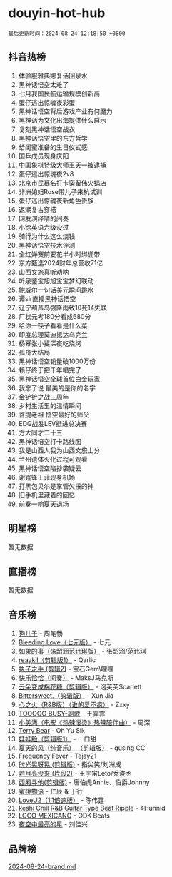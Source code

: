 # douyin-hot-hub

`最后更新时间：2024-08-24 12:18:50 +0800`

## 抖音热榜

1. 体验服雅典娜复活回泉水
1. 黑神话悟空太难了
1. 七月我国民航运输规模创新高
1. 蛋仔逃出惊魂夜彩蛋
1. 黑神话悟空背后游戏产业有何魔力
1. 黑神话为文化出海提供什么启示
1. 复刻黑神话悟空战衣
1. 黑神话悟空里的东方哲学
1. 给闺蜜准备的生日仪式感
1. 国乒成员现身庆阳
1. 中国象棋特级大师王天一被逮捕
1. 蛋仔逃出惊魂夜2v8
1. 北京市民慕名打卡栾留伟火锅店
1. 非洲媳妇Rose带儿子来杭试训
1. 蛋仔逃出惊魂夜新角色贵族
1. 返潮复古穿搭
1. 网友演绎晴的间奏
1. 小徐英语六级没过
1. 骑行为什么这么烧钱
1. 黑神话悟空技术评测
1. 全红婵赛前要花半小时绑绷带
1. 东方甄选2024财年总营收71亿
1. 山西文旅真听劝呐
1. 听泉鉴宝旭旭宝宝梦幻联动
1. 鲍威尔一句话美元瞬间跳水
1. 谭sir直播黑神话悟空
1. 辽宁葫芦岛强降雨致10死14失联
1. 厂状元考180分看成680分
1. 给你一筷子看看是什么菜
1. 印度总理莫迪抵达乌克兰
1. 杨幂张小斐深夜吃烧烤
1. 孤舟大结局
1. 黑神话悟空销量破1000万份
1. 赖仔终于把千年唱完了
1. 黑神话悟空全球首位白金玩家
1. 我忘了说 最美的是你的名字
1. 金铲铲之战三周年
1. 乡村生活里的温情瞬间
1. 菩提老祖 悟空最好的师父
1. EDG战胜LEV挺进总决赛
1. 方大同才二十三
1. 黑神话悟空打卡路线图
1. 我是山西人我为山西文旅上分
1. 兰州遗体火化过程可观看
1. 黑神话悟空陷抄袭疑云
1. 谢霆锋王菲现身机场
1. 打黑包贝尔是掌管欠揍的神
1. 旧手机里藏着的回忆
1. 前奏一响夏天退场

## 明星榜

暂无数据

## 直播榜

暂无数据

## 音乐榜

1. [狗儿子](https://sf5-hl-cdn-tos.douyinstatic.com/obj/tos-cn-ve-2774/osvuItF7HhQ8nfz5BHDCMbu5ZOmgxBGtmcEpfn) - 周笔畅
1. [Bleeding Love（七元版）](https://sf5-hl-cdn-tos.douyinstatic.com/obj/tos-cn-ve-2774/oEgC9eZFHQ1MfSRnrfkzFp8AayDWqAQMABBgUs) - 七元
1. [如果的事（张韶涵范玮琪版）](https://sf5-hl-cdn-tos.douyinstatic.com/obj/tos-cn-ve-2774/owI7MDDyzHddFIDNOFiTf8qYP1fafEiAgmjsCv) - 张韶涵/范玮琪
1. [reaykil（剪辑版1）](https://sf5-hl-cdn-tos.douyinstatic.com/obj/tos-cn-ve-2774/osSIWpEdiiBoAWKQMsIBhmw1wUEJn5z20ANfA9) - Qarlic
1. [执子之手 (剪辑2)](https://sf5-hl-cdn-tos.douyinstatic.com/obj/tos-cn-ve-2774/oUoZLQjCc31XzqsBnBQUNgeKtYPBcgbFDwtfcu) - 宝石Gem\哩哩
1. [快乐恰恰（间奏）](https://sf5-hl-cdn-tos.douyinstatic.com/obj/tos-cn-ve-2774/oMesum3HvWQXJxuMFeVYzf54o2QzH5aEBPOCAn) - MaksJ马克斯
1. [云朵变成棉花糖（剪辑版）](https://sf5-hl-cdn-tos.douyinstatic.com/obj/tos-cn-ve-2774/o8LC84GQLALFfXeyJmh8KE61byVQYMMeAZLfEI) - 泡芙芙Scarlett
1. [Bittersweet.（剪辑版）](https://sf5-hl-cdn-tos.douyinstatic.com/obj/tos-cn-ve-2774/oIR5xcAceFQosUeHXGzNQpCesIBELaANA2RYoJ) - Xun Jia
1. [心之火（R&B版）（谁的爱不疯）](https://sf5-hl-cdn-tos.douyinstatic.com/obj/tos-cn-ve-2774/okemkEDaIBBE3OosftCgMxlFkLQZRw37t36ZQv) - Zxxy
1. [TOOOOO BUSY-副歌](https://sf5-hl-cdn-tos.douyinstatic.com/obj/tos-cn-ve-2774/o0fmjGZetNDjSM5EimFs2QlzBg30YgByJMRQrC) - 王霏霏
1. [小美满（电影《热辣滚烫》热辣陪伴曲）](https://sf3-cdn-tos.douyinstatic.com/obj/tos-cn-ve-2774/o0GAn2lSgfZIDUgtevCGDQYnFg4CwnrBaxbTZL) - 周深
1. [Terry Bear](https://sf3-cdn-tos.douyinstatic.com/obj/tos-cn-ve-2774/oY98zQoBzAv3LMriiCP1nBInWAHWfS2wisMjSc) - Oh Yu Sik
1. [娃娃脸（剪辑版1）](https://sf5-hl-cdn-tos.douyinstatic.com/obj/tos-cn-ve-2774/oIimSCgQoNUePTAZ1Ba7TeADY4KetGYsVFeaaB) - 一口甜
1. [夏天的风（纯音乐） （剪辑版）](https://sf5-hl-cdn-tos.douyinstatic.com/obj/tos-cn-ve-2774/oUzLjBZZFQAoNRmGokEeD5zfQCObp6UeFAnTa6) - gusing CC
1. [Frequency Fever](https://sf5-hl-cdn-tos.douyinstatic.com/obj/tos-cn-ve-2774/os94PCgvfCQSGh1ogDZmrFB6eEACFtZXwHEYHh) - Tejay21
1. [时光晃呀晃 (剪辑版)](https://sf5-hl-cdn-tos.douyinstatic.com/obj/tos-cn-ve-2774/o8ACeQem3gwI1x3GIYGAfKG0LJebKFRJDwRwyW) - 指尖笑/刘洲成
1. [若月亮没来 (片段2)](https://sf5-hl-cdn-tos.douyinstatic.com/obj/tos-cn-ve-2774/ocQavLLjkCOeDxGyYeIMGgNAIwJ0QXE1Ve3Fzv) - 王宇宙Leto/乔浚丞
1. [西厢寻他(剪辑版)](https://sf3-cdn-tos.douyinstatic.com/obj/tos-cn-ve-2774/oUsAVfAQKlRNxEv5qxvIB8o5qmIWUcXbzJKJhw) - 唐伯虎Annie、伯爵Johnny
1. [蜜桃物语](https://sf3-cdn-tos.douyinstatic.com/obj/tos-cn-ve-2774/oIhOSCZtIACtYU4XQkngiW9kCBfVD1Fz9IYeqL) - 仁辰 & 于行
1. [LoveU2（1.1倍速版）](https://sf6-cdn-tos.douyinstatic.com/obj/tos-cn-ve-2774/oQMeDffLaEmgMwgCOEMAFCI6INzoFPgWdD0rsa) - 陈伟霆
1. [keshi Chill R&B Guitar Type Beat Ripple](https://sf3-cdn-tos.douyinstatic.com/obj/tos-cn-ve-2774/okQIfmitAB3HpgZQo0YCEFEACcDhQngn0fkFIC) - 4Hunnid
1. [LOCO MEXICANO](https://sf3-cdn-tos.douyinstatic.com/obj/tos-cn-ve-2774/owxVoxJorA4ILBfsMAjU6t7O1xW9w0tS7EYzh6) - ODK Beats
1. [夜空中最亮的星](https://sf5-hl-cdn-tos.douyinstatic.com/obj/tos-cn-ve-2774/o4IfgGwqqnFeXEMGaS8JBzJAdayAaCeoxqbjCD) - 刘佳兴

## 品牌榜

[2024-08-24-brand.md](2024-08-24-brand.md)

